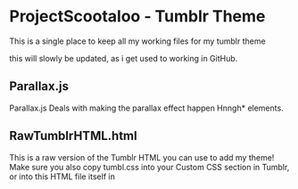 ProjectScootaloo - Tumblr Theme 
================
This is a single place to keep all my working files for my tumblr theme

this will slowly be updated, as i get used to working in GitHub.


Parallax.js
-----------
Parallax.js Deals with making the parallax effect happen Hnngh* elements.


RawTumblrHTML.html
------------------
This is a raw version of the Tumblr HTML you can use to add my theme! Make sure you also copy tumbl.css into your Custom CSS section in Tumblr, or into this HTML file itself in <style> tags.